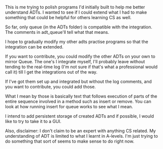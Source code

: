 This is me trying to polish programs I'd initially built to help
me better understand ADTs. I wanted to see if I could extend what I had
to make something that could be helpful for others learning CS as well.

So far, only queue (in the ADTs folder) is compatible with the integration.
The comments in adt_queue'll tell what that means.

I hope to gradually modify my other adts practise programs so that the
integration can be extended.

If you want to contribute, you could modify the other ADTs on your own
to mirror Queue. The one's I integrate myself, I'll probably leave without
tending to the real-time log (I'm not sure if that's what a professional 
would call it) till I get the integrations out of the way.

If I've got them set up and integrated but without the log comments, and
you want to contribute, you could add those.

What I mean by those is basically text that follows execution of 
parts of the entire sequence involved in a method such as insert or remove.
You can look at how running insert for queue works to see what I mean.

I intend to add persistent storage of created ADTs and if possible, I would
like to try to take it to a GUI.

Also, disclaimer: I don't claim to be an expert with anything CS related.
My understanding of ADT is limited to what I learnt in A-levels. I'm just 
trying to do something that sort of seems to make sense to do right now.